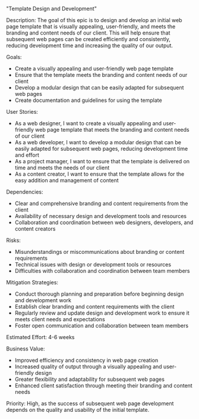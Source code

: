 "Template Design and Development"

Description: The goal of this epic is to design and develop an initial web page template that is visually appealing, user-friendly, and meets the branding and content needs of our client. This will help ensure that subsequent web pages can be created efficiently and consistently, reducing development time and increasing the quality of our output.

Goals:
* Create a visually appealing and user-friendly web page template
* Ensure that the template meets the branding and content needs of our client
* Develop a modular design that can be easily adapted for subsequent web pages
* Create documentation and guidelines for using the template

User Stories:
* As a web designer, I want to create a visually appealing and user-friendly web page template that meets the branding and content needs of our client
* As a web developer, I want to develop a modular design that can be easily adapted for subsequent web pages, reducing development time and effort
* As a project manager, I want to ensure that the template is delivered on time and meets the needs of our client
* As a content creator, I want to ensure that the template allows for the easy addition and management of content

Dependencies:
* Clear and comprehensive branding and content requirements from the client
* Availability of necessary design and development tools and resources
* Collaboration and coordination between web designers, developers, and content creators

Risks:
* Misunderstandings or miscommunications about branding or content requirements
* Technical issues with design or development tools or resources
* Difficulties with collaboration and coordination between team members

Mitigation Strategies:
* Conduct thorough planning and preparation before beginning design and development work
* Establish clear branding and content requirements with the client
* Regularly review and update design and development work to ensure it meets client needs and expectations
* Foster open communication and collaboration between team members

Estimated Effort: 4-6 weeks

Business Value:
* Improved efficiency and consistency in web page creation
* Increased quality of output through a visually appealing and user-friendly design
* Greater flexibility and adaptability for subsequent web pages
* Enhanced client satisfaction through meeting their branding and content needs

Priority: High, as the success of subsequent web page development depends on the quality and usability of the initial template.